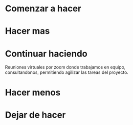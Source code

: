 # Comenzar a hacer


# Hacer mas


# Continuar haciendo

Reuniones virtuales por zoom donde trabajamos en equipo, consultandonos, permitiendo agilizar las tareas del proyecto.

# Hacer menos


# Dejar de hacer
